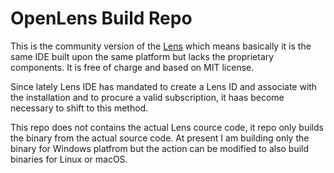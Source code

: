# OpenLens Build Repo

This is the community version of the [Lens](https://k8slens.dev/) which means basically it is the same IDE built upon the same platform but lacks the proprietary components. It is free of charge and based on MIT license.

Since  lately Lens IDE has mandated to create a Lens ID and associate with the installation and to procure a valid subscription, it haas become necessary to shift to this method.

This repo  does not contains the actual Lens cource code, it repo only builds the binary from the actual source code.
At present I am building only the  binary for Windows platfrom but the action can be modified to also build binaries for Linux or macOS. 

